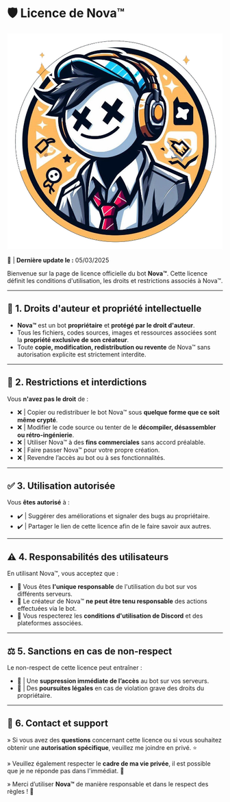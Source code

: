 # 🛡️ Licence de Nova™

![Nova™ Logo](https://raw.githubusercontent.com/CroixMiroir16/Licence/main/Nova.jpg) 

📜 | **Dernière update le :** 05/03/2025

Bienvenue sur la page de licence officielle du bot **Nova™**. 
Cette licence définit les conditions d'utilisation, les droits et restrictions associés à Nova™.

---

## 📌 1. Droits d'auteur et propriété intellectuelle

- **Nova™** est un bot **propriétaire** et **protégé par le droit d'auteur**.
- Tous les fichiers, codes sources, images et ressources associées sont la **propriété exclusive de son créateur**.
- Toute **copie, modification, redistribution ou revente** de Nova™ sans autorisation explicite est strictement interdite.

---

## 🚫 2. Restrictions et interdictions

Vous **n'avez pas le droit** de :

- ❌ | Copier ou redistribuer le bot Nova™ sous **quelque forme que ce soit même crypté**.
- ❌ | Modifier le code source ou tenter de le **décompiler, désassembler ou rétro-ingénierie**.
- ❌ | Utiliser Nova™ à des **fins commerciales** sans accord préalable.
- ❌ | Faire passer Nova™ pour votre propre création.
- ❌ | Revendre l’accès au bot ou à ses fonctionnalités.

---

## ✅ 3. Utilisation autorisée

Vous **êtes autorisé** à :

- ✔️ | Suggérer des améliorations et signaler des bugs au propriétaire.
- ✔️ | Partager le lien de cette licence afin de le faire savoir aux autres.

---

## ⚠️ 4. Responsabilités des utilisateurs

En utilisant Nova™, vous acceptez que :

- 🔹 Vous êtes **l'unique responsable** de l'utilisation du bot sur vos différents serveurs.
- 🔹 Le créateur de Nova™ **ne peut être tenu responsable** des actions effectuées via le bot.
- 🔹 Vous respecterez les **conditions d'utilisation de Discord** et des plateformes associées.

---

## ⚖️ 5. Sanctions en cas de non-respect

Le non-respect de cette licence peut entraîner :

- 🔴 | Une **suppression immédiate de l’accès** au bot sur vos serveurs.
- 🔴 | Des **poursuites légales** en cas de violation grave des droits du propriétaire.

---

## 📩 6. Contact et support

» Si vous avez des **questions** concernant cette licence ou si vous souhaitez obtenir une **autorisation spécifique**, veuillez me joindre en privé. ⭐

» Veuillez également respecter le **cadre de ma vie privée**, il est possible que je ne réponde pas dans l'immédiat. 💖

» Merci d’utiliser **Nova™** de manière responsable et dans le respect des règles ! 🚀
